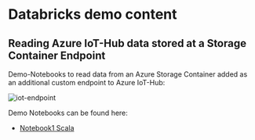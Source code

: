 # Databricks demo content

## Reading Azure IoT-Hub data stored at a Storage Container Endpoint
Demo-Notebooks to read data from an Azure Storage Container added as an additional custom endpoint to Azure IoT-Hub:

![iot-endpoint](https://raw.githubusercontent.com/hau-mal/articles/master/images/iot-hub-enpoint-1.png)

Demo Notebooks can be found here:
* [Notebook1 Scala](https://github.com/hau-mal/databricks/blob/master/notebooks/Read-IoT-Data-from-a-Storage-Container(Scala).dbc)
